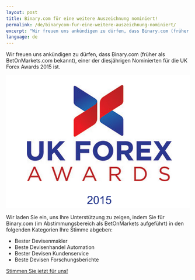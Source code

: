 ```yaml
---
layout: post
title: Binary.com für eine weitere Auszeichnung nominiert!
permalink: /de/binarycom-fur-eine-weitere-auszeichnung-nominiert/
excerpt: "Wir freuen uns ankündigen zu dürfen, dass Binary.com (früher als BetOnMarkets.com) bekannt, einer der diesjährigen Nominierten für die UK Forex Awards 2015 ist."
language: de 
---
```


Wir freuen uns ankündigen zu dürfen, dass Binary.com (früher als BetOnMarkets.com bekannt), einer der diesjährigen Nominierten für die UK Forex Awards 2015 ist.

![](/images/ukforexawards2015.png)

Wir laden Sie ein, uns Ihre Unterstützung zu zeigen, indem Sie für Binary.com (im Abstimmungsbereich als BetOnMarkets aufgeführt) in den folgenden Kategorien Ihre Stimme abgeben:

* Bester Devisenmakler
* Beste Devisenhandel Automation
* Bester Devisen Kundenservice
* Beste Devisen Forschungsberichte

[Stimmen Sie jetzt für uns!](http://info.binary.com/ukfxawards15)
